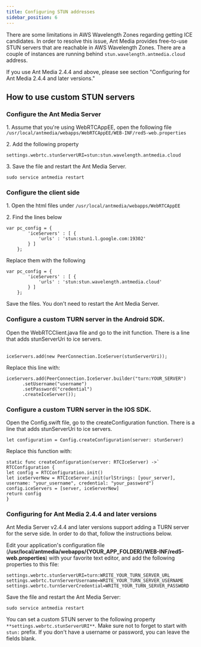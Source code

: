 ```yaml
---
title: Configuring STUN addresses
sidebar_position: 6
---
```


There are some limitations in AWS Wavelength Zones regarding getting ICE candidates. In order to resolve this issue, Ant Media provides free-to-use STUN servers that are reachable in AWS Wavelength Zones. There are a couple of instances are running behind ```stun.wavelength.antmedia.cloud``` address.

If you use Ant Media 2.4.4 and above, please see section "Configuring for Ant Media 2.4.4 and later versions."

How to use custom STUN servers
------------------------------

### Configure the Ant Media Server

1\. Assume that you're using WebRTCAppEE, open the following file ```/usr/local/antmedia/webapps/WebRTCAppEE/WEB-INF/red5-web.properties```

2\. Add the following property

    settings.webrtc.stunServerURI=stun:stun.wavelength.antmedia.cloud

3\. Save the file and restart the Ant Media Server.

    sudo service antmedia restart

### Configure the client side

1\. Open the html files under ```/usr/local/antmedia/webapps/WebRTCAppEE```

2\. Find the lines below

    var pc_config = {
     		'iceServers' : [ {
     			'urls' : 'stun:stun1.l.google.com:19302'
     		} ]
     	};

Replace them with the following

    var pc_config = {
     		'iceServers' : [ {
     			'urls' : 'stun:stun.wavelength.antmedia.cloud'
     		} ]
     	};

Save the files. You don't need to restart the Ant Media Server.

### Configure a custom TURN server in the Android SDK.

Open the WebRTCClient.java file and go to the init function. There is a line that adds stunServerUri to ice servers.  
 

    iceServers.add(new PeerConnection.IceServer(stunServerUri));

Replace this line with:   
  

    iceServers.add(PeerConnection.IceServer.builder("turn:YOUR_SERVER")
          .setUsername("username")
          .setPassword("credential")
          .createIceServer());

### Configure a custom TURN server in the IOS SDK.

Open the Config.swift file, go to the createConfiguration function. There is a line that adds stunServerUri to ice servers. 

    let configuration = Config.createConfiguration(server: stunServer)

Replace this function with:  
  

    static func createConfiguration(server: RTCIceServer) ->` RTCConfiguration { 
    let config = RTCConfiguration.init()
    let iceServerNew = RTCIceServer.init(urlStrings: [your_server], username: "your_username", credential: "your_password")
    config.iceServers = [server, iceServerNew]
    return config
    }

### Configuring for Ant Media 2.4.4 and later versions

Ant Media Server v2.4.4 and later versions support adding a TURN server for the serve side. In order to do that, follow the instructions below.

Edit your application's configuration file (**/usr/local/antmedia/webapps/{YOUR\_APP\_FOLDER}/WEB-INF/red5-web.properties**) with your favorite text editor, and add the following properties to this file:

    settings.webrtc.stunServerURI=turn:WRITE_YOUR_TURN_SERVER_URL
    settings.webrtc.turnServerUsername=WRITE_YOUR_TURN_SERVER_USERNAME
    settings.webrtc.turnServerCredential=WRITE_YOUR_TURN_SERVER_PASSWORD
    

Save the file and restart the Ant Media Server:

    sudo service antmedia restart
    

You can set a custom STUN server to the following property ```**settings.webrtc.stunServerURI**```. Make sure not to forget to start with ```stun:``` prefix. If you don't have a username or password, you can leave the fields blank.